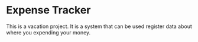# Expense Tracker

This is a vacation project. It is a system that can be used register data about where you expending your money.
